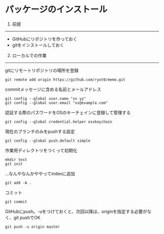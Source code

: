 パッケージのインストール
======================================

1. 前提
--------------------------------------
 - GitHubにリポジトリを作っておく
 - gitをインストールしておく

2. ローカルでの作業
--------------------------------------
gitにリモートリポジトリの場所を登録

	git remote add origin https://github.com/ryot0/memo.git

commitメッセージに含める名前とメールアドレス

	git config --global user.name "xx yy"
	git config --global user.email "xx@example.com"

認証する際のパスワードをOSのキーチェインに登録して管理する

	git config --global credential.helper osxkeychain

現在のブランチのみをpushする設定

	git config --global push.default simple

作業用ディレクトリをつくって初期化

	mkdir test
	git init

...なんやなんかややってindexに追加

	git add -A .

コミット

	git commit

GitHubにpush。-uをつけておくと、次回以降は、originを指定する必要がなく、git pushでOK

	git push -u origin master
